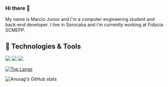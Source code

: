 ### Hi there 👋

<!--
**Benyw/Benyw** is a ✨ _special_ ✨ repository because its `README.md` (this file) appears on your GitHub profile.

Here are some ideas to get you started:

- 🔭 I’m currently working on ...
- 🌱 I’m currently learning ...
- 👯 I’m looking to collaborate on ...
- 🤔 I’m looking for help with ...
- 💬 Ask me about ...
- 📫 How to reach me: ...
- 😄 Pronouns: ...
- ⚡ Fun fact: ...
-->

My name is Marcio Junior and I'm a computer engineering student and back-end developer. I live in Sorocaba and i'm currently working at Fidúcia SCMEPP.

## 🔧 Technologies & Tools
![](https://img.shields.io/badge/OS-Linux-informational?style=flat&logo=linux&logoColor=white&color=2bbc8a)
![](https://img.shields.io/badge/Code-JavaScript-informational?style=flat&logo=javascript&logoColor=white&color=2bbc8a)
![](https://img.shields.io/badge/Tools-Docker-informational?style=flat&logo=docker&logoColor=white&color=2bbc8a)

[![Top Langs](https://github-readme-stats.vercel.app/api/top-langs/?username=Benyw)](https://github.com/Benyw/github-readme-stats)

![Anurag's GitHub stats](https://github-readme-stats.vercel.app/api?username=Benyw&show_icons=true&theme=radical)
